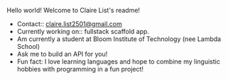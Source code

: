 Hello world! Welcome to Claire List's readme!
- Contact:: claire.list2501@gmail.com
- Currently working on:: fullstack scaffold app.
- Am currently a student at Bloom Institute of Technology (nee Lambda School)
- Ask me to build an API for you!
- Fun fact: I love learning languages and hope to combine my linguistic hobbies with programming in a fun project!

